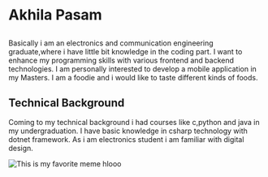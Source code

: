 # Akhila Pasam
## 
Basically i am an electronics and communication engineering graduate,where i have little bit knowledge in the coding part.
I want to enhance my programming skills with various frontend and backend technologies.
I am personally interested to develop a mobile application in my Masters.
I am a foodie and i would like to taste different kinds of foods.
## Technical Background
Coming to my technical background i had courses like c,python and java in my undergraduation.
I have basic knowledge in csharp technology with dotnet framework.
As i am electronics student i am familiar with digital design.

![This is my favorite meme](https://www.liveabout.com/thmb/hscG6lGOZeu4SFqvOqtE0C_2XZs=/837x640/filters:no_upscale():max_bytes(150000):strip_icc()/BFF27-5ac2f4b38023b9003671cb46.jpg)
hlooo